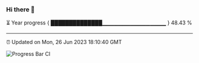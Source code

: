 ### Hi there 👋

⏳ Year progress { ██████████████▁▁▁▁▁▁▁▁▁▁▁▁▁▁▁▁ } 48.43 %

---

⏰ Updated on Mon, 26 Jun 2023 18:10:40 GMT

![Progress Bar CI](https://github.com/Shyam-Makwana/GitHub-Actions-Demo/workflows/Progress%20Bar%20CI/badge.svg)

